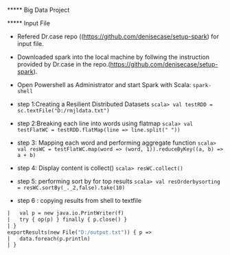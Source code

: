 ***** Big Data Project

***** Input File
- Refered Dr.case repo ((https://github.com/denisecase/setup-spark) for input file.
- Downloaded spark into the local machine by follwing the instruction provided by Dr.case in the repo.(https://github.com/denisecase/setup-spark).
- Open Powershell as Administrator and start Spark with Scala:
``` spark-shell ```

- step 1:Creating a Resilient Distributed Datasets
``` scala> val testRDD = sc.textFile("D:/rmjldata.txt") ```

- step 2:Breaking each line into words using flatmap
``` scala> val testFlatWC = testRDD.flatMap(line => line.split(" ")) ```

- step 3: Mapping each word and performing aggregate function
``` scala> val resWC = testFlatWC.map(word => (word, 1)).reduceByKey((a, b) => a + b) ```

- step 4: Display content is collect()
``` scala> resWC.collect() ```

- step 5: performing sort by for top results
``` scala> val resOrderbysorting = resWC.sortBy(_._2,false).take(10) ```

- step 6 : copying results from shell to textfile
``` def exportResults(f: java.io.File)(op: java.io.PrintWriter => Unit) {
|   val p = new java.io.PrintWriter(f)
|   try { op(p) } finally { p.close() }
| }
exportResults(new File("D:/output.txt")) { p =>
|   data.foreach(p.println)
| }
```





